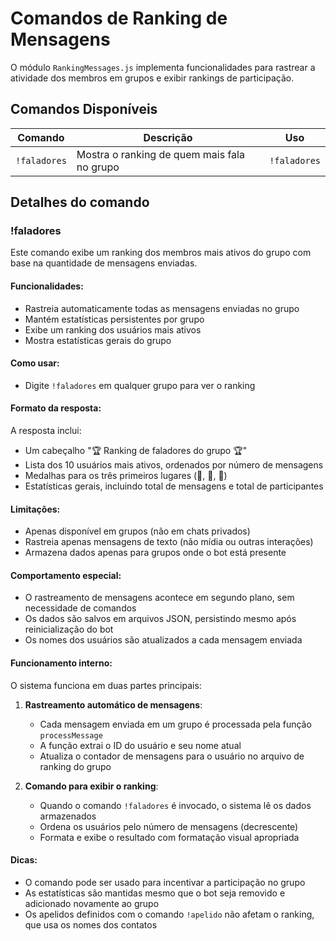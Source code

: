 # Comandos de Ranking de Mensagens

O módulo `RankingMessages.js` implementa funcionalidades para rastrear a atividade dos membros em grupos e exibir rankings de participação.

## Comandos Disponíveis

| Comando | Descrição | Uso |
|---------|-----------|-----|
| `!faladores` | Mostra o ranking de quem mais fala no grupo | `!faladores` |

## Detalhes do comando

### !faladores

Este comando exibe um ranking dos membros mais ativos do grupo com base na quantidade de mensagens enviadas.

#### Funcionalidades:
- Rastreia automaticamente todas as mensagens enviadas no grupo
- Mantém estatísticas persistentes por grupo
- Exibe um ranking dos usuários mais ativos
- Mostra estatísticas gerais do grupo

#### Como usar:
- Digite `!faladores` em qualquer grupo para ver o ranking

#### Formato da resposta:
A resposta inclui:
- Um cabeçalho "🏆 Ranking de faladores do grupo 🏆"
- Lista dos 10 usuários mais ativos, ordenados por número de mensagens
- Medalhas para os três primeiros lugares (🥇, 🥈, 🥉)
- Estatísticas gerais, incluindo total de mensagens e total de participantes

#### Limitações:
- Apenas disponível em grupos (não em chats privados)
- Rastreia apenas mensagens de texto (não mídia ou outras interações)
- Armazena dados apenas para grupos onde o bot está presente

#### Comportamento especial:
- O rastreamento de mensagens acontece em segundo plano, sem necessidade de comandos
- Os dados são salvos em arquivos JSON, persistindo mesmo após reinicialização do bot
- Os nomes dos usuários são atualizados a cada mensagem enviada

#### Funcionamento interno:

O sistema funciona em duas partes principais:

1. **Rastreamento automático de mensagens**:
   - Cada mensagem enviada em um grupo é processada pela função `processMessage`
   - A função extrai o ID do usuário e seu nome atual
   - Atualiza o contador de mensagens para o usuário no arquivo de ranking do grupo

2. **Comando para exibir o ranking**:
   - Quando o comando `!faladores` é invocado, o sistema lê os dados armazenados
   - Ordena os usuários pelo número de mensagens (decrescente)
   - Formata e exibe o resultado com formatação visual apropriada

#### Dicas:
- O comando pode ser usado para incentivar a participação no grupo
- As estatísticas são mantidas mesmo que o bot seja removido e adicionado novamente ao grupo
- Os apelidos definidos com o comando `!apelido` não afetam o ranking, que usa os nomes dos contatos